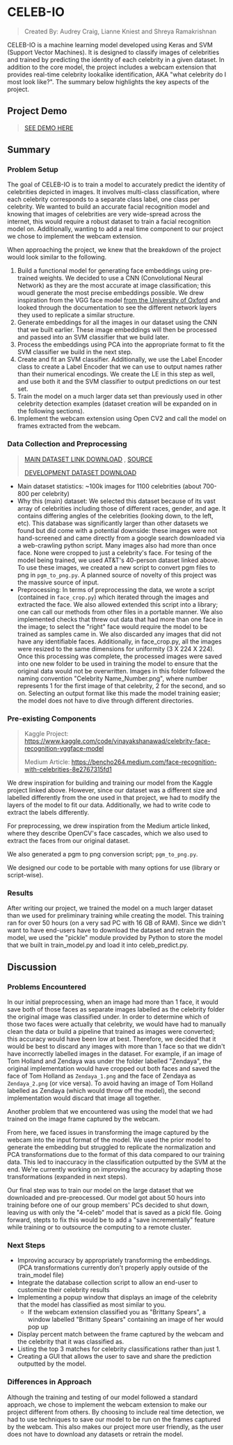 # CELEB-IO
> Created By: Audrey Craig, Lianne Kniest and Shreya Ramakrishnan


CELEB-IO is a machine learning model developed using Keras and SVM (Support Vector Machines). It is designed to classify images of celebrities and trained by predicting the identity of each celebrity in a given dataset. In addition to the core model, the project includes a webcam extension that provides real-time celebrity lookalike identification, AKA "what celebrity do I most look like?". The summary below highlights the key aspects of the project. 

## Project Demo 
>[SEE DEMO HERE](https://www.loom.com/share/4428821655ac4c588ce6f67378a11022)

## Summary 

### Problem Setup 

The goal of CELEB-IO is to train a model to accurately predict the identity of celebrities depicted in images. It involves multi-class classification, where each celebrity corresponds to a separate class label, one class per celebrity. We wanted to build an accurate facial recognition model and knowing that images of celebrities are very wide-spread across the internet, this would require a robust dataset to train a facial recognition model on. Additionally, wanting to add a real time component to our project we chose to implement the webcam extension. 

When approaching the project, we knew that the breakdown of the project would look similar to the following.
1. Build a functional model for generating face embeddings using pre-trained weights. We decided to use a CNN (Convolutional Neural Network) as they are the most accurate at image classification; this woudl generate the most precise embeddings possible. We drew inspiration from the VGG face model [from the University of Oxford](https://www.robots.ox.ac.uk/~vgg/software/vgg_face/_) and looked through the documentation to see the different network layers they used to replicate a similar structure. 
2. Generate embeddings for all the images in our dataset using the CNN that we built earlier. These image embeddings will then be processed and passed into an SVM classifier that we build later. 
3. Process the embeddings using PCA into the appropriate format to fit the SVM classifier we build in the next step.
4. Create and fit an SVM classifier. Additionally, we use the Label Encoder class to create a Label Encoder that we can use to output names rather than their numerical encodings. We create the LE in this step as well, and use both it and the SVM classifier to output predictions on our test set.
5. Train the model on a much larger data set than previously used in other celebrity detection examples (dataset creation will be expanded on in the following sections). 
6. Implement the webcam extension using Open CV2 and call the model on frames extracted from the webcam. 

### Data Collection and Preprocessing 
> [MAIN DATASET LINK DOWNLOAD](https://drive.google.com/drive/folders/0B5G8pYUQMNZnLTBVaENWUWdzR0E?resourcekey=0-gRGzioHdCR4zkegs6t1W2Q&usp=sharing)
, [SOURCE](https://github.com/prateekmehta59/Celebrity-Face-Recognition-Dataset)
>
> [DEVELOPMENT DATASET DOWNLOAD](https://www.kaggle.com/datasets/kasikrit/att-database-of-faces)


- Main dataset statistics: ~100k images for 1100 celebrities (about 700-800 per celebrity)
- Why this (main) dataset:
We selected this dataset because of its vast array of celebrities including those of different races, gender, and age. It contains differing angles of the celebrities (looking down, to the left, etc). This database was significantly larger than other datasets we found but did come with a potential downside: these images were not hand-screened and came directly from a google search downloaded via a web-crawling python script. Many images also had more than once face. None were cropped to just a celebrity's face. For tesing of the model being trained, we used AT&T's 40-person dataset linked above. To use these images, we created a new script to convert pgm files to png in ```pgm_to_png.py```. A planned source of novelty of this project was the massive source of input.
- Preprocessing: In terms of preprocessing the data, we wrote a script (contained in ```face_crop.py```) which iterated through the images and extracted the face. We also allowed extended this script into a library; one can call our methods from other files in a portable manner. We also implemented checks that threw out data that had more than one face in the image; to select the "right" face would require the model to be trained as samples came in. We also discarded any images that did not have any identifiable faces. Additionally, in face_crop.py, all the images were resized to the same dimensions for uniformity (3 X 224 X 224). Once this processing was complete, the processed images were saved into one new folder to be used in training the model to ensure that the original data would not be overwritten. Images in this folder followed the naming convention "Celebrity Name_Number.png", where number represents 1 for the first image of that celebrity, 2 for the second, and so on. Selecting an output format like this made the model training easier; the model does not have to dive through different directories.

### Pre-existing Components 
> Kaggle Project: https://www.kaggle.com/code/vinayakshanawad/celebrity-face-recognition-vggface-model
>
> Medium Article: https://bencho264.medium.com/face-recognition-with-celebrities-8e2767315fd1

We drew inspiration for building and training our model from the Kaggle project linked above. However, since our dataset was a different size and labelled differently from the one used in that project, we had to modify the layers of the model to fit our data. Additionally, we had to write code to extract the labels differently. 

For preprocessing, we drew inspiration from the Medium article linked, where they describe OpenCV's face cascades, which we also used to extract the faces from our original dataset. 

We also generated a pgm to png conversion script; ```pgm_to_png.py```.

We designed our code to be portable with many options for use (library or script-wise).

### Results  
After writing our project, we trained the model on a much larger dataset than we used for preliminary training while creating the model. This training ran for over 50 hours (on a very sad PC with 16 GB of RAM). Since we didn't want to have end-users have to download the dataset and retrain the model, we used the "pickle" module provided by Python to store the model that we built in train_model.py and load it into celeb_predict.py. 

## Discussion 
### Problems Encountered 
In our initial preprocessing, when an image had more than 1 face, it would save both of those faces as separate images labelled as the celebrity folder the original image was classified under. In order to determine which of those two faces were actually that celebrity, we would have had to manually clean the data or build a pipeline that trained as images were converted; this accuracy would have been low at best. Therefore, we decided that it would be best to discard any images with more than 1 face so that we didn't have incorrectly labelled images in the dataset. For example, if an image of Tom Holland and Zendaya was under the folder labelled "Zendaya", the original implementation would have cropped out both faces and saved the face of Tom Holland as ```Zendaya_1.png``` and the face of Zendaya as ```Zendaya_2.png``` (or vice versa). To avoid having an image of Tom Holland labelled as Zendaya (which would throw off the model), the second implementation would discard that image all together. 

Another problem that we encountered was using the model that we had trained on the image frame captured by the webcam.

From here, we faced issues in transforming the image captured by the webcam into the input format of the model. We used the prior model to generate the embedding but struggled to replicate the normalization and PCA transformations due to the format of this data compared to our training data. This led to inaccuracy in the classification outputted by the SVM at the end. We're currently working on improving the accuracy by adapting those transformations (expanded in next steps).

Our final step was to train our model on the large dataset that we downloaded and pre-preocessed. Our model got about 50 hours into training before one of our group members' PCs decided to shut down, leaving us with only the "4-celeb" model that is saved as a pickl file. Going forward, stepts to fix this would be to add a "save incrementally" feature while training or to outsource the computing to a remote cluster.

### Next Steps 
- Improving accuracy by appropriately transforming the embeddings. (PCA transformations currently don't properly apply outside of the train_model file)
- Integrate the database collection script to allow an end-user to customize their celebrity results
- Implementing a popup window that displays an image of the celebrity that the model has classified as most similar to you. 
  - If the webcam extension classified you as "Brittany Spears", a window labelled "Brittany Spears" containing an image of her would 
    pop up   
- Display percent match between the frame captured by the webcam and the celebrity that it was classified as.
- Listing the top 3 matches for celebrity classifications rather than just 1.
- Creating a GUI that allows the user to save and share the prediction outputted by the model.

### Differences in Approach 
Although the training and testing of our model followed a standard approach, we chose to implement the webcam extension to make our project different from others. By choosing to include real time detection, we had to use techniques to save our model to be run on the frames captured by the webcam. This also makes our project more user friendly, as the user does not have to download any datasets or retrain the model. 

